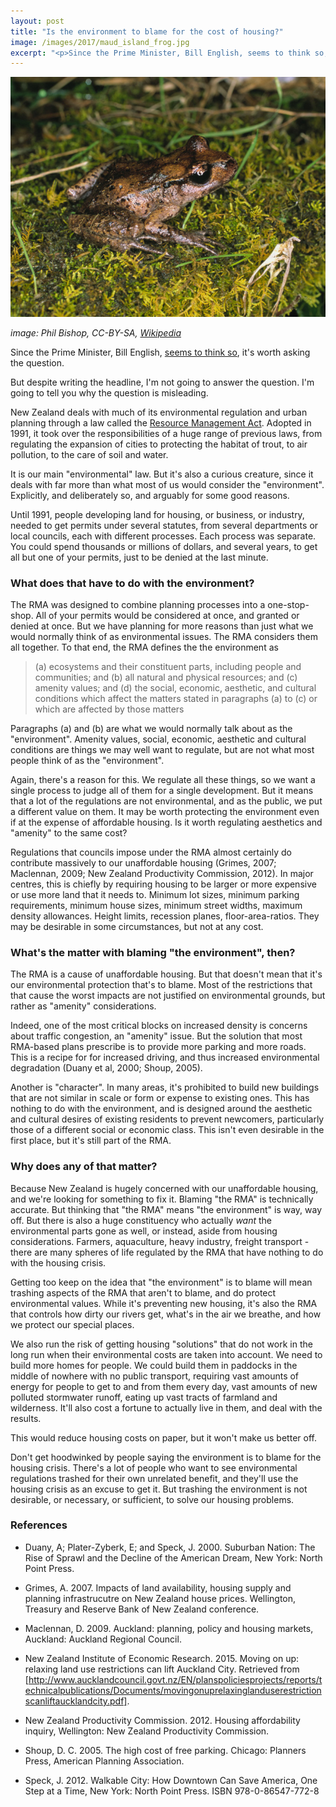 ```yaml
---
layout: post
title: "Is the environment to blame for the cost of housing?"
image: /images/2017/maud_island_frog.jpg
excerpt: "<p>Since the Prime Minister, Bill English, seems to think so, it's worth asking the question.</p>"
---
```


![A Maud Island frog](/images/2017/maud_island_frog.jpg)

*image: Phil Bishop, CC-BY-SA, [Wikipedia](https://en.wikipedia.org/wiki/Maud_Island_frog#/media/File:Leiopelma_pakeka02.jpg)*

Since the Prime Minister, Bill English, [seems to think so](http://www.nzherald.co.nz/politics/news/article.cfm?c_id=280&objectid=11807509#pq=X7Exzj), it's worth asking the question.

But despite writing the headline, I'm not going to answer the question. I'm going to tell you why the question is misleading.

New Zealand deals with much of its environmental regulation and urban planning through a law called the [Resource Management Act](http://www.mfe.govt.nz/rma). Adopted in 1991, it took over the responsibilities of a huge range of previous laws, from regulating the expansion of cities to protecting the habitat of trout, to air pollution, to the care of soil and water.

It is our main "environmental" law. But it's also a curious creature, since it deals with far more than what most of us would consider the "environment". Explicitly, and deliberately so, and arguably for some good reasons. 

Until 1991, people developing land for housing, or business, or industry, needed to get permits under several statutes, from several departments or local councils, each with different processes. Each process was separate. You could spend thousands or millions of dollars, and several years, to get all but one of your permits, just to be denied at the last minute.

### What does that have to do with the environment?

The RMA was designed to combine planning processes into a one-stop-shop. All of your permits would be considered at once, and granted or denied at once. But we have planning for more reasons than just what we would normally think of as environmental issues. The RMA considers them all together. To that end, the RMA defines the the environment as

> (a) ecosystems and their constituent parts, including people and communities; and
> (b) all natural and physical resources; and
> (c) amenity values; and
> (d) the social, economic, aesthetic, and cultural conditions which affect the matters stated in paragraphs (a) to (c) or which are affected by those matters

Paragraphs (a) and (b) are what we would normally talk about as the "environment". Amenity values, social, economic, aesthetic and cultural conditions are things we may well want to regulate, but are not what most people think of as the "environment".

Again, there's a reason for this. We regulate all these things, so we want a single process to judge all of them for a single development. But it means that a lot of the regulations are not environmental, and as the public, we put a different value on them. It may be worth protecting the environment even if at the expense of affordable housing. Is it worth regulating aesthetics and "amenity" to the same cost?

Regulations that councils impose under the RMA almost certainly do contribute massively to our unaffordable housing (Grimes, 2007; Maclennan, 2009; New Zealand Productivity Commission, 2012). In major centres, this is chiefly by requiring housing to be larger or more expensive or use more land that it needs to. Minimum lot sizes, minimum parking requirements, minimum house sizes, minimum street widths, maximum density allowances. Height limits, recession planes, floor-area-ratios. They may be desirable in some circumstances, but not at any cost.

### What's the matter with blaming "the environment", then?

The RMA is a cause of unaffordable housing. But that doesn't mean that it's our environmental protection that's to blame. Most of the restrictions that that cause the worst impacts are not justified on environmental grounds, but rather as "amenity" considerations. 

Indeed, one of the most critical blocks on increased density is concerns about traffic congestion, an "amenity" issue. But the solution that most RMA-based plans prescribe is to provide more parking and more roads. This is a recipe for for increased driving, and thus increased environmental degradation (Duany et al, 2000; Shoup, 2005).

Another is "character". In many areas, it's prohibited to build new buildings that are not similar in scale or form or expense to existing ones. This has nothing to do with the environment, and is designed around the aesthetic and cultural desires of existing residents to prevent newcomers, particularly those of a different social or economic class. This isn't even desirable in the first place, but it's still part of the RMA.

### Why does any of that matter?

Because New Zealand is hugely concerned with our unaffordable housing, and we're looking for something to fix it. Blaming "the RMA" is technically accurate. But thinking that "the RMA" means "the environment" is way, way off. But there is also a huge constituency who actually _want_ the environmental parts gone as well, or instead, aside from housing considerations. Farmers, aquaculture, heavy industry, freight transport - there are many spheres of life regulated by the RMA that have nothing to do with the housing crisis.

Getting too keep on the idea that "the environment" is to blame will mean trashing aspects of the RMA that aren't to blame, and do protect environmental values. While it's preventing new housing, it's also the RMA that controls how dirty our rivers get, what's in the air we breathe, and how we protect our special places.

We also run the risk of getting housing "solutions" that do not work in the long run when their environmental costs are taken into account. We need to build more homes for people. We could build them in paddocks in the middle of nowhere with no public transport, requiring vast amounts of energy for people to get to and from them every day, vast amounts of new polluted stormwater runoff, eating up vast tracts of farmland and wilderness. It'll also cost a fortune to actually live in them, and deal with the results.

This would reduce housing costs on paper, but it won't make us better off.

Don't get hoodwinked by people saying the environment is to blame for the housing crisis. There's a lot of people who want to see environmental regulations trashed for their own unrelated benefit, and they'll use the housing crisis as an excuse to get it. But trashing the environment is not desirable, or necessary, or sufficient, to solve our housing problems.

### References

* Duany, A; Plater-Zyberk, E; and Speck, J. 2000. Suburban Nation: The Rise of Sprawl and the Decline of the American Dream, New York: North Point Press.

* Grimes, A. 2007. Impacts of land availability, housing supply and planning infrastrucutre
on New Zealand house prices. Wellington, Treasury and Reserve Bank of New
Zealand conference.

* Maclennan, D. 2009. Auckland: planning, policy and housing markets, Auckland:
Auckland Regional Council.

* New Zealand Institute of Economic Research. 2015. Moving on up: relaxing land use restrictions can lift Auckland City. Retrieved from [http://www.aucklandcouncil.govt.nz/EN/planspoliciesprojects/reports/technicalpublications/Documents/movingonuprelaxinglanduserestrictionscanliftaucklandcity.pdf].

* New Zealand Productivity Commission. 2012. Housing affordability inquiry, Wellington:
New Zealand Productivity Commission.

* Shoup, D. C. 2005. The high cost of free parking. Chicago: Planners Press, American Planning Association.

* Speck, J. 2012. Walkable City: How Downtown Can Save America, One Step at a Time, New York: North Point Press. ISBN 978-0-86547-772-8